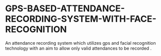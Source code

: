 # GPS-BASED-ATTENDANCE-RECORDING-SYSTEM-WITH-FACE-RECOGNITION
An attendance recording system which utilizes gps and facial recognition technology with an aim to allow only  valid attendances to be recorded .

